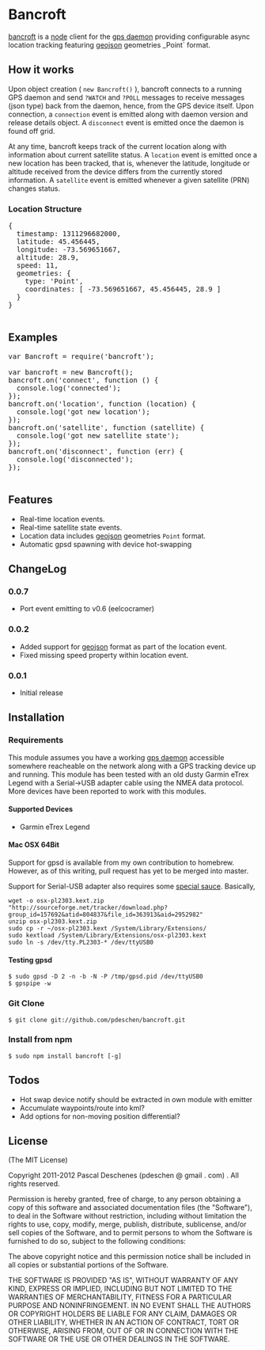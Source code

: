Bancroft
========

[bancroft](http://en.wikipedia.org/wiki/Global`Positioning_System#Bancroft.27s_method) is a [node](http://nodejs.org) client for the [gps daemon](http://catb.org/gpsd/) providing configurable async location tracking featuring [geojson](http://geojson.org/) geometries _Point` format.

How it works
------------

Upon object creation ( `new Bancroft()` ), bancroft connects to a running GPS daemon and send `?WATCH` and `?POLL` messages to receive messages (json type) back from the daemon, hence, from the GPS device itself. Upon connection, a `connection` event is emitted along with daemon version and release details object. A `disconnect` event is emitted once the daemon is found off grid.

At any time, bancroft keeps track of the current location along with information about current satellite status. A `location` event is emitted once a new location has been tracked, that is, whenever the latitude, longitude or altitude received from the device differs from the currently stored information. A `satellite` event is emitted whenever a given satellite (PRN) changes status.

### Location Structure

<pre>
{ 
  timestamp: 1311296682000,
  latitude: 45.456445,
  longitude: -73.569651667,
  altitude: 28.9,
  speed: 11,
  geometries: { 
    type: 'Point',
    coordinates: [ -73.569651667, 45.456445, 28.9 ] 
  } 
}

</pre>

## Examples

<pre>
var Bancroft = require('bancroft');

var bancroft = new Bancroft();
bancroft.on('connect', function () {
  console.log('connected');
});
bancroft.on('location', function (location) {
  console.log('got new location');
});
bancroft.on('satellite', function (satellite) {
  console.log('got new satellite state');
});
bancroft.on('disconnect', function (err) {
  console.log('disconnected');
});

</pre>

## Features

* Real-time location events.
* Real-time satellite state events.
* Location data includes [geojson](http://geojson.org/) geometries `Point` format.
* Automatic gpsd spawning with device hot-swapping

## ChangeLog

### 0.0.7
* Port event emitting to v0.6 (eelcocramer)

### 0.0.2
* Added support for [geojson](http://geojson.org/) format as part of the location event.
* Fixed missing speed property within location event.

### 0.0.1
* Initial release

## Installation

### Requirements

This module assumes you have a working [gps daemon](http://catb.org/gpsd/) accessible somewhere reacheable on the network along with a GPS tracking device up and running. This module has been tested with an old dusty Garmin eTrex Legend with a Serial->USB adapter cable using the NMEA data protocol. More devices have been reported to work with this modules.

#### Supported Devices

* Garmin eTrex Legend

#### Mac OSX 64Bit

Support for gpsd is available from my own contribution to homebrew. However, as of this writing, pull request has yet to be merged into master.

Support for Serial-USB adapter also requires some [special sauce](http://reg88.com/?p=243). Basically,

    wget -o osx-pl2303.kext.zip "http://sourceforge.net/tracker/download.php?group_id=157692&atid=804837&file_id=363913&aid=2952982"
    unzip osx-pl2303.kext.zip
    sudo cp -r ~/osx-pl2303.kext /System/Library/Extensions/
    sudo kextload /System/Library/Extensions/osx-pl2303.kext
    sudo ln -s /dev/tty.PL2303-* /dev/ttyUSB0 

#### Testing gpsd

    $ sudo gpsd -D 2 -n -b -N -P /tmp/gpsd.pid /dev/ttyUSB0
    $ gpspipe -w

### Git Clone

    $ git clone git://github.com/pdeschen/bancroft.git

### Install from npm

    $ sudo npm install bancroft [-g]

## Todos

* Hot swap device notify should be extracted in own module with emitter
* Accumulate waypoints/route into kml?
* Add options for non-moving position differential?

## License

(The MIT License)

Copyright 2011-2012 Pascal Deschenes (pdeschen @ gmail . com) . All rights reserved.

Permission is hereby granted, free of charge, to any person obtaining a copy of this software and associated documentation files (the "Software"), to deal in the Software without restriction, including without limitation the rights to use, copy, modify, merge, publish, distribute, sublicense, and/or sell copies of the Software, and to permit persons to whom the Software is furnished to do so, subject to the following conditions:

The above copyright notice and this permission notice shall be included in all copies or substantial portions of the Software.

THE SOFTWARE IS PROVIDED "AS IS", WITHOUT WARRANTY OF ANY KIND, EXPRESS OR IMPLIED, INCLUDING BUT NOT LIMITED TO THE WARRANTIES OF MERCHANTABILITY, FITNESS FOR A PARTICULAR PURPOSE AND NONINFRINGEMENT. IN NO EVENT SHALL THE AUTHORS OR COPYRIGHT HOLDERS BE LIABLE FOR ANY CLAIM, DAMAGES OR OTHER LIABILITY, WHETHER IN AN ACTION OF CONTRACT, TORT OR OTHERWISE, ARISING FROM, OUT OF OR IN CONNECTION WITH THE SOFTWARE OR THE USE OR OTHER DEALINGS IN THE SOFTWARE.
